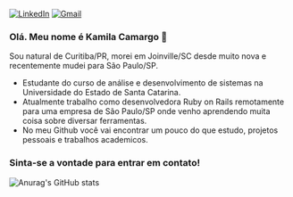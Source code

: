 [![LinkedIn](https://img.shields.io/badge/-kamilacamargo-blue?logo=linkedin&style=flat-square)](https://www.linkedin.com/in/kamila-camargo/)
[![Gmail](https://img.shields.io/badge/-camargo.kmila%40gmail.com-red?logo=gmail&logoColor=white&style=flat-square)](mailto:camargo.kmila@gmail.com)



### Olá. Meu nome é Kamila Camargo 👋

Sou natural de Curitiba/PR, morei em Joinville/SC desde muito nova e recentemente mudei para São Paulo/SP.

- Estudante do curso de análise e desenvolvimento de sistemas na Universidade do Estado de Santa Catarina.
- Atualmente trabalho como desenvolvedora Ruby on Rails remotamente para uma empresa de São Paulo/SP onde venho aprendendo muita coisa sobre diversar ferramentas.
- No meu Github você vai encontrar um pouco do que estudo, projetos pessoais e trabalhos academicos. 

### Sinta-se a vontade para entrar em contato!

![Anurag's GitHub stats](https://github-readme-stats.vercel.app/api?username=CamargoKmila&show_icons=true&theme=monokai&show_icons=true)
